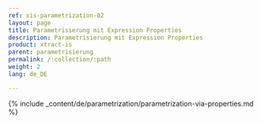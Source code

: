 ```yaml
---
ref: xis-parametrization-02
layout: page
title: Parametrisierung mit Expression Properties
description: Parametrisierung mit Expression Properties
product: xtract-is
parent: parametrisierung
permalink: /:collection/:path
weight: 2
lang: de_DE

---
```


{% include _content/de/parametrization/parametrization-via-properties.md  %}
